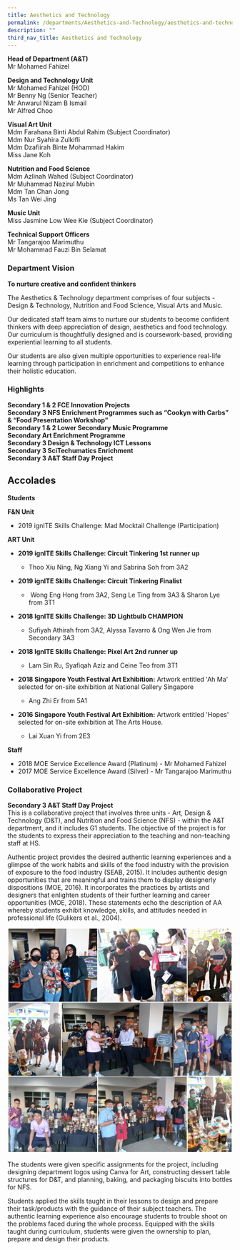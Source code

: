 ```yaml
---
title: Aesthetics and Technology
permalink: /departments/Aesthetics-and-Technology/aesthetics-and-technology/
description: ""
third_nav_title: Aesthetics and Technology
---
```

**Head of Department (A&T)**   
Mr Mohamed Fahizel

  

**Design and Technology Unit**   
Mr Mohamed Fahizel (HOD)   
Mr Benny Ng (Senior Teacher)   
Mr Anwarul Nizam B Ismail   
Mr Alfred Choo   

**Visual Art Unit**   
Mdm Farahana Binti Abdul Rahim (Subject Coordinator)   
Mdm Nur Syahira Zulkifli     
Mdm Dzafiirah Binte Mohammad Hakim    
Miss Jane Koh

**Nutrition and Food Science**   
Mdm Azlinah Wahed (Subject Coordinator)    
Mr Muhammad Nazirul Mubin  
Mdm Tan Chan Jong   
Ms Tan Wei Jing  

**Music Unit**  
Miss Jasmine Low Wee Kie (Subject Coordinator) 
  
**Technical Support Officers**   
Mr Tangarajoo Marimuthu   
Mr Mohammad Fauzi Bin Selamat

  

  

### Department Vision
**To nurture creative and confident thinkers**
 
The Aesthetics & Technology department comprises of four subjects - Design & Technology, Nutrition and Food Science, Visual Arts and Music.

Our dedicated staff team aims to nurture our students to become confident thinkers with deep appreciation of design, aesthetics and food technology. Our curriculum is thoughtfully designed and is coursework-based, providing experiential learning to all students.

Our students are also given multiple opportunities to experience real-life learning through participation in enrichment and competitions to enhance their holistic education.


### Highlights

**Secondary 1 & 2 FCE Innovation Projects  
Secondary 3 NFS Enrichment Programmes such as “Cookyn with Carbs” & “Food Presentation Workshop”  
Secondary 1 & 2 Lower Secondary Music Programme  
Secondary Art Enrichment Programme  
Secondary 3 Design & Technology ICT Lessons  
Secondary 3 SciTechumatics Enrichment  
Secondary 3 A&T Staff Day Project**  


Accolades
---------

**Students**

**F&N Unit**
*   2019 ignITE Skills Challenge: Mad Mocktail Challenge (Participation)

**ART Unit**
*   **2019 ignITE Skills Challenge: Circuit Tinkering 1st runner up**
	*   Thoo Xiu Ning, Ng Xiang Yi and Sabrina Soh from 3A2

*   **2019 ignITE Skills Challenge: Circuit Tinkering Finalist**
	*    Wong Eng Hong from 3A2, Seng Le Ting from 3A3 & Sharon Lye from 3T1

*   **2018 IgnITE Skills Challenge: 3D Lightbulb CHAMPION** 
	*   Sufiyah Athirah from 3A2, Alyssa Tavarro & Ong Wen Jie from Secondary 3A3

*   **2018 IgnITE Skills Challenge: Pixel Art 2nd runner up**
	*   Lam Sin Ru, Syafiqah Aziz and Ceine Teo from 3T1

*   **2018 Singapore Youth Festival Art Exhibition:** Artwork entitled 'Ah Ma' selected for on-site exhibition at National Gallery Singapore
	*   Ang Zhi Er from 5A1

*   **2016 Singapore Youth Festival Art Exhibition:** Artwork entitled 'Hopes' selected for on-site exhibition at The Arts House. 
	*   Lai Xuan Yi from 2E3


**Staff**
*   2018 MOE Service Excellence Award (Platinum) - Mr Mohamed Fahizel
*   2017 MOE Service Excellence Award (Silver) - Mr Tangarajoo Marimuthu


### Collaborative Project 
**Secondary 3 A&T Staff Day Project**  
This is a collaborative project that involves three units - Art, Design & Technology (D&T), and Nutrition and Food Science (NFS) - within the A&T department, and it includes G1 students. The objective of the project is for the students to express their appreciation to the teaching and non-teaching staff at HS.

Authentic project provides the desired authentic learning experiences and a glimpse of the work habits and skills of the food industry with the provision of exposure to the food industry (SEAB, 2015). It includes authentic design opportunities that are meaningful and trains them to display designerly dispositions (MOE, 2016). It incorporates the practices by artists and designers that enlighten students of their further learning and career opportunities (MOE, 2018). These statements echo the description of AA whereby students exhibit knowledge, skills, and attitudes needed in professional life (Gulikers et al., 2004).   

![](/images/AnT/AnT/secondary%203%20a&t%20staff%20day%20project%20-%201.jpeg)

The students were given specific assignments for the project, including designing department logos using Canva for Art, constructing dessert table structures for D&T, and planning, baking, and packaging biscuits into bottles for NFS.

Students applied the skills taught in their lessons to design and prepare their task/products with the guidance of their subject teachers. The authentic learning experience also encourage students to trouble shoot on the problems faced during the whole process. Equipped with the skills taught during curriculum, students were given the ownership to plan, prepare and design their products.
